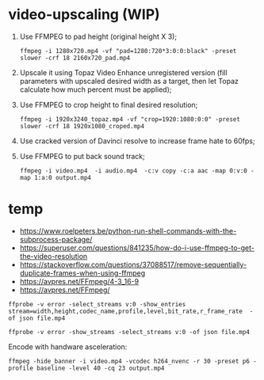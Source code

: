 # video-upscaling (WIP)

1. Use FFMPEG to pad height (original height X 3);

    ```
    ffmpeg -i 1280x720.mp4 -vf "pad=1280:720*3:0:0:black" -preset slower -crf 18 2160x720_pad.mp4 
    ``` 
    
2. Upscale it using Topaz Video Enhance unregistered version (fill parameters with upscaled desired width as a target, then let Topaz calculate how much percent must be applied);
3. Use FFMPEG to crop height to final desired resolution;

    ```
    ffmpeg -i 1920x3240_topaz.mp4 -vf "crop=1920:1080:0:0" -preset slower -crf 18 1920x1080_croped.mp4
    ```
    
4. Use cracked version of Davinci resolve to increase frame hate to 60fps;
5. Use FFMPEG to put back sound track;

    ```
    ffmpeg -i video.mp4  -i audio.mp4  -c:v copy -c:a aac -map 0:v:0 -map 1:a:0 output.mp4
    ```
  
 
# temp
  
- https://www.roelpeters.be/python-run-shell-commands-with-the-subprocess-package/
- https://superuser.com/questions/841235/how-do-i-use-ffmpeg-to-get-the-video-resolution
- https://stackoverflow.com/questions/37088517/remove-sequentially-duplicate-frames-when-using-ffmpeg
- https://avpres.net/FFmpeg/4-3_16-9
- https://avpres.net/FFmpeg/

```
ffprobe -v error -select_streams v:0 -show_entries stream=width,height,codec_name,profile,level,bit_rate,r_frame_rate  -of json file.mp4
```

```
ffprobe -v error -show_streams -select_streams v:0 -of json file.mp4
```

Encode with handware asceleration:
```
ffmpeg -hide_banner -i video.mp4 -vcodec h264_nvenc -r 30 -preset p6 -profile baseline -level 40 -cq 23 output.mp4
```
